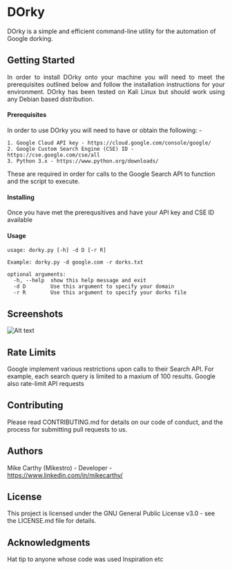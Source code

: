 # DOrky
DOrky is a simple and efficient command-line utility for the automation of Google dorking. 

## Getting Started
<p align="justify">In order to install DOrky onto your machine you will need to meet the prerequisites outlined below and follow the installation instructions for your environment. DOrky has been tested on Kali Linux but should work using any Debian based distribution. </p>

#### Prerequisites
In order to use DOrky you will need to have or obtain the following: -
```
1. Google Cloud API key - https://cloud.google.com/console/google/
2. Google Custom Search Engine (CSE) ID - https://cse.google.com/cse/all
3. Python 3.x - https://www.python.org/downloads/ 
```
These are required in order for calls to the Google Search API to function and the script to execute.

#### Installing
Once you have met the prerequsitives and have your API key and CSE ID available 

#### Usage

```
usage: dorky.py [-h] -d D [-r R]

Example: dorky.py -d google.com -r dorks.txt

optional arguments:
  -h, --help  show this help message and exit
  -d D        Use this argument to specify your domain
  -r R        Use this argument to specify your dorks file
```

## Screenshots
![Alt text](https://i.ibb.co/CVWSbvW/dorky3.png "DOrky Screenshot")

## Rate Limits

Google implement various restrictions upon calls to their Search API. For example, each search query is limited to a maxium of 100 results. Google also rate-limit API requests 

## Contributing
Please read CONTRIBUTING.md for details on our code of conduct, and the process for submitting pull requests to us.

## Authors
Mike Carthy (Mikestro) - Developer - https://www.linkedin.com/in/mikecarthy/ 

## License
This project is licensed under the GNU General Public License v3.0 - see the LICENSE.md file for details.

## Acknowledgments
Hat tip to anyone whose code was used
Inspiration
etc
